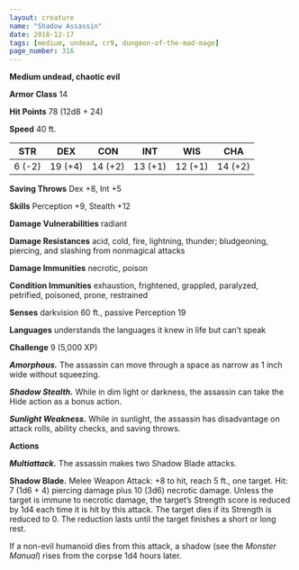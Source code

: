 ```yaml
---
layout: creature
name: "Shadow Assassin"
date: 2018-12-17
tags: [medium, undead, cr9, dungeon-of-the-mad-mage]
page_number: 316
---
```


**Medium undead, chaotic evil**

**Armor Class** 14

**Hit Points** 78 (12d8 + 24)

**Speed** 40 ft.

|   STR   |   DEX   |   CON   |   INT   |   WIS   |   CHA   |
|:-----:|:-----:|:-----:|:-----:|:-----:|:-----:|
| 6 (-2) | 19 (+4) | 14 (+2) | 13 (+1) | 12 (+1) | 14 (+2) |

**Saving Throws** Dex +8, Int +5

**Skills** Perception +9, Stealth +12

**Damage Vulnerabilities** radiant

**Damage Resistances** acid, cold, fire, lightning, thunder; bludgeoning, piercing, and slashing from nonmagical attacks

**Damage Immunities** necrotic, poison

**Condition Immunities** exhaustion, frightened, grappled, paralyzed, petrified, poisoned, prone, restrained

**Senses** darkvision 60 ft., passive Perception 19

**Languages** understands the languages it knew in life but can’t speak

**Challenge** 9 (5,000 XP)

***Amorphous.*** The assassin can move through a space as narrow as 1 inch wide without squeezing.

***Shadow Stealth.*** While in dim light or darkness, the assassin can take the Hide action as a bonus action.

***Sunlight Weakness.*** While in sunlight, the assassin has disadvantage on attack rolls, ability checks, and saving throws.

**Actions**

***Multiattack.*** The assassin makes two Shadow Blade attacks.

**Shadow Blade.** Melee Weapon Attack: +8 to hit, reach 5 ft., one target. Hit: 7 (1d6 + 4) piercing damage plus 10 (3d6) necrotic damage. Unless the target is immune to necrotic damage, the target’s Strength score is reduced by 1d4 each time it is hit by this attack. The target dies if its Strength is reduced to 0. The reduction lasts until the target finishes a short or long rest.

If a non-evil humanoid dies from this attack, a shadow (see the *Monster Manual*) rises from the corpse 1d4 hours later.